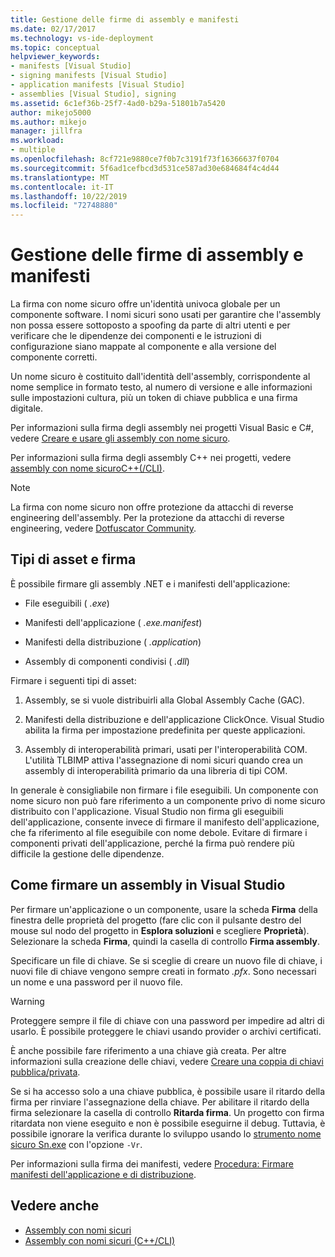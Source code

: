 ```yaml
---
title: Gestione delle firme di assembly e manifesti
ms.date: 02/17/2017
ms.technology: vs-ide-deployment
ms.topic: conceptual
helpviewer_keywords:
- manifests [Visual Studio]
- signing manifests [Visual Studio]
- application manifests [Visual Studio]
- assemblies [Visual Studio], signing
ms.assetid: 6c1ef36b-25f7-4ad0-b29a-51801b7a5420
author: mikejo5000
ms.author: mikejo
manager: jillfra
ms.workload:
- multiple
ms.openlocfilehash: 8cf721e9880ce7f0b7c3191f73f16366637f0704
ms.sourcegitcommit: 5f6ad1cefbcd3d531ce587ad30e684684f4c4d44
ms.translationtype: MT
ms.contentlocale: it-IT
ms.lasthandoff: 10/22/2019
ms.locfileid: "72748880"
---
```

# <a name="manage-assembly-and-manifest-signing"></a>Gestione delle firme di assembly e manifesti

La firma con nome sicuro offre un'identità univoca globale per un componente software. I nomi sicuri sono usati per garantire che l'assembly non possa essere sottoposto a spoofing da parte di altri utenti e per verificare che le dipendenze dei componenti e le istruzioni di configurazione siano mappate al componente e alla versione del componente corretti.

Un nome sicuro è costituito dall'identità dell'assembly, corrispondente al nome semplice in formato testo, al numero di versione e alle informazioni sulle impostazioni cultura, più un token di chiave pubblica e una firma digitale.

Per informazioni sulla firma degli assembly nei progetti Visual Basic e C#, vedere [Creare e usare gli assembly con nome sicuro](/dotnet/framework/app-domains/create-and-use-strong-named-assemblies).

Per informazioni sulla firma degli assembly C++ nei progetti, vedere [assembly con nome sicuroC++(/CLI)](/cpp/dotnet/strong-name-assemblies-assembly-signing-cpp-cli).

> [!NOTE]
> La firma con nome sicuro non offre protezione da attacchi di reverse engineering dell'assembly. Per la protezione da attacchi di reverse engineering, vedere [Dotfuscator Community](dotfuscator/index.md).

## <a name="asset-types-and-signing"></a>Tipi di asset e firma

È possibile firmare gli assembly .NET e i manifesti dell'applicazione:

- File eseguibili ( *.exe*)

- Manifesti dell'applicazione ( *.exe.manifest*)

- Manifesti della distribuzione ( *.application*)

- Assembly di componenti condivisi ( *.dll*)

Firmare i seguenti tipi di asset:

1. Assembly, se si vuole distribuirli alla Global Assembly Cache (GAC).

2. Manifesti della distribuzione e dell'applicazione ClickOnce. Visual Studio abilita la firma per impostazione predefinita per queste applicazioni.

3. Assembly di interoperabilità primari, usati per l'interoperabilità COM. L'utilità TLBIMP attiva l'assegnazione di nomi sicuri quando crea un assembly di interoperabilità primario da una libreria di tipi COM.

In generale è consigliabile non firmare i file eseguibili. Un componente con nome sicuro non può fare riferimento a un componente privo di nome sicuro distribuito con l'applicazione. Visual Studio non firma gli eseguibili dell'applicazione, consente invece di firmare il manifesto dell'applicazione, che fa riferimento al file eseguibile con nome debole. Evitare di firmare i componenti privati dell'applicazione, perché la firma può rendere più difficile la gestione delle dipendenze.

## <a name="how-to-sign-an-assembly-in-visual-studio"></a>Come firmare un assembly in Visual Studio

Per firmare un'applicazione o un componente, usare la scheda **Firma** della finestra delle proprietà del progetto (fare clic con il pulsante destro del mouse sul nodo del progetto in **Esplora soluzioni** e scegliere **Proprietà**). Selezionare la scheda **Firma**, quindi la casella di controllo **Firma assembly**.

Specificare un file di chiave. Se si sceglie di creare un nuovo file di chiave, i nuovi file di chiave vengono sempre creati in formato *.pfx*. Sono necessari un nome e una password per il nuovo file.

> [!WARNING]
> Proteggere sempre il file di chiave con una password per impedire ad altri di usarlo. È possibile proteggere le chiavi usando provider o archivi certificati.

È anche possibile fare riferimento a una chiave già creata. Per altre informazioni sulla creazione delle chiavi, vedere [Creare una coppia di chiavi pubblica/privata](/dotnet/framework/app-domains/how-to-create-a-public-private-key-pair).

Se si ha accesso solo a una chiave pubblica, è possibile usare il ritardo della firma per rinviare l'assegnazione della chiave. Per abilitare il ritardo della firma selezionare la casella di controllo **Ritarda firma**. Un progetto con firma ritardata non viene eseguito e non è possibile eseguirne il debug. Tuttavia, è possibile ignorare la verifica durante lo sviluppo usando lo [strumento nome sicuro Sn.exe](/dotnet/framework/tools/sn-exe-strong-name-tool) con l'opzione `-Vr`.

Per informazioni sulla firma dei manifesti, vedere [Procedura: Firmare manifesti dell'applicazione e di distribuzione](../ide/how-to-sign-application-and-deployment-manifests.md).

## <a name="see-also"></a>Vedere anche

- [Assembly con nomi sicuri](/dotnet/framework/app-domains/strong-named-assemblies)
- [Assembly con nomi sicuri (C++/CLI)](/cpp/dotnet/strong-name-assemblies-assembly-signing-cpp-cli)
